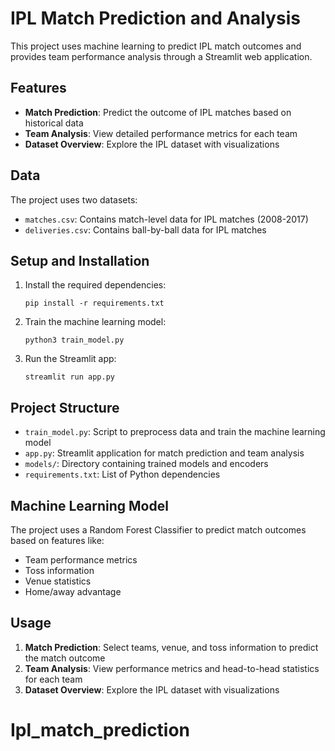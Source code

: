# IPL Match Prediction and Analysis

This project uses machine learning to predict IPL match outcomes and provides team performance analysis through a Streamlit web application.

## Features

- **Match Prediction**: Predict the outcome of IPL matches based on historical data
- **Team Analysis**: View detailed performance metrics for each team
- **Dataset Overview**: Explore the IPL dataset with visualizations

## Data

The project uses two datasets:
- `matches.csv`: Contains match-level data for IPL matches (2008-2017)
- `deliveries.csv`: Contains ball-by-ball data for IPL matches

## Setup and Installation

1. Install the required dependencies:
   ```
   pip install -r requirements.txt
   ```

2. Train the machine learning model:
   ```
   python3 train_model.py
   ```

3. Run the Streamlit app:
   ```
   streamlit run app.py
   ```

## Project Structure

- `train_model.py`: Script to preprocess data and train the machine learning model
- `app.py`: Streamlit application for match prediction and team analysis
- `models/`: Directory containing trained models and encoders
- `requirements.txt`: List of Python dependencies

## Machine Learning Model

The project uses a Random Forest Classifier to predict match outcomes based on features like:
- Team performance metrics
- Toss information
- Venue statistics
- Home/away advantage

## Usage

1. **Match Prediction**: Select teams, venue, and toss information to predict the match outcome
2. **Team Analysis**: View performance metrics and head-to-head statistics for each team
3. **Dataset Overview**: Explore the IPL dataset with visualizations
# Ipl_match_prediction
